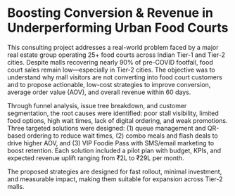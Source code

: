 # Boosting Conversion & Revenue in Underperforming Urban Food Courts

This consulting project addresses a real-world problem faced by a major real estate group operating 25+ food courts across Indian Tier-1 and Tier-2 cities. Despite malls recovering nearly 90% of pre-COVID footfall, food court sales remain low—especially in Tier-2 cities. The objective was to understand why mall visitors are not converting into food court customers and to propose actionable, low-cost strategies to improve conversion, average order value (AOV), and overall revenue within 60 days.

Through funnel analysis, issue tree breakdown, and customer segmentation, the root causes were identified: poor stall visibility, limited food options, high wait times, lack of digital ordering, and weak promotions. Three targeted solutions were designed: (1) queue management and QR-based ordering to reduce wait times, (2) combo meals and flash deals to drive higher AOV, and (3) VIP Foodie Pass with SMS/email marketing to boost retention. Each solution included a pilot plan with budget, KPIs, and expected revenue uplift ranging from ₹2L to ₹29L per month.

The proposed strategies are designed for fast rollout, minimal investment, and measurable impact, making them suitable for expansion across Tier-2 malls. 

